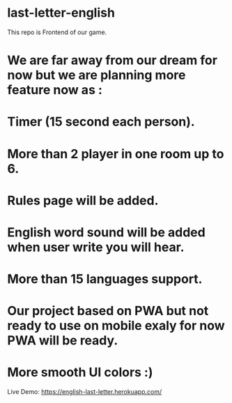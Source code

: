 # last-letter-english

This repo is Frontend  of our game. 


# We are far away from our dream for now but we are planning more feature now as :
# Timer (15 second each person).
# More than 2 player in one room up to 6.
# Rules page will be added.
# English word sound will be added when user write you will hear.
# More than 15 languages support.
# Our project based on PWA but not ready to use on mobile exaly for now PWA will be ready.
# More smooth UI colors :)



Live Demo: https://english-last-letter.herokuapp.com/
